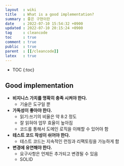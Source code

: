 ```yaml
---
layout  : wiki
title   : What is a good implementation?
summary : 좋은 구현이란
date    : 2022-07-10 15:54:32 +0900
updated : 2022-07-10 20:15:24 +0900
tag     : cleancode
toc     : true
comment : true
public  : true
parent  : [[/cleancode]]
latex   : true
---
```

* TOC
{:toc}

## Good implementation

- __비지니스 가치를 명확히 충족 시켜야 한다.__
  - 기술은 도구일 뿐
- __가독성이 좋아야 한다.__
  - 읽기:쓰기의 비율은 약 8:2 정도
  - 잘 읽혀야 업무 효율이 높아짐
  - 코드를 통해서 도메인 로직을 이해할 수 있어야 함
- __테스트 코드 작성이 쉬어야 한다.__
  - 테스트 코드는 지속적인 런칭과 리팩토링을 가능하게 함
- __변경에 유연해야 한다.__
  - 요구사항은 언제든 추가되고 변경될 수 있음
  - SOLID